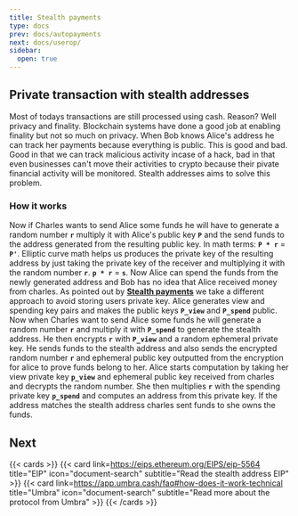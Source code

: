 ```yaml
---
title: Stealth payments
type: docs
prev: docs/autopayments
next: docs/userop/
sidebar:
  open: true
---
```


## Private transaction with stealth addresses

Most of todays transactions are still processed using cash. Reason? Well privacy and finality.
Blockchain systems have done a good job at enabling finality but not so much on privacy. When
Bob knows Alice's address he can track her payments because everything is public. This is good
and bad. Good in that we can track malicious activity incase of a hack, bad in that even businesses
can't move their activities to crypto because their pivate financial activity will be monitored. Stealth addresses aims to solve this problem.

### How it works

Now if Charles wants to send Alice some funds he will have to generate a random number **`r`** multiply it with Alice's public key **`P`** and the send funds to the address generated from the resulting public key. In math terms: **`P * r`** = **`P'`**. Elliptic curve math helps us produces the private key of the resulting address by just taking the private key of the receiver and multiplying it with the random number **`r`**. **`p * r`** = **`s`**. Now Alice can spend the funds from the newly generated address and Bob has no idea that Alice received money from charles. As pointed out by [**Stealth payments**](https://eips.ethereum.org/EIPS/eip-5564 "Private") we take a different approach to avoid storing users private key. Alice generates view and spending key pairs and makes the public keys **`P_view`** and **`P_spend`** public. Now when Charles want to send Alice some funds he will generate a random number **`r`** and multiply it with **`P_spend`** to generate the stealth address. He then encrypts **`r`** with **`P_view`** and a random ephemeral private key. He sends funds to the stealth address and also sends the encrypted random number **`r`** and ephemeral public key outputted from the encryption for alice to prove funds belong to her. Alice starts computation by taking her view private key **`p_view`** and ephemeral public key received from charles and decrypts the random number. She then multiplies **`r`** with the spending private key **`p_spend`** and computes an address from this private key. If the address matches the stealth address charles sent funds to she owns the funds.

## Next

{{< cards >}}
{{< card link=https://eips.ethereum.org/EIPS/eip-5564 title="EIP" icon="document-search" subtitle="Read the stealth address EIP" >}}
{{< card link=https://app.umbra.cash/faq#how-does-it-work-technical title="Umbra" icon="document-search" subtitle="Read more about the protocol from Umbra" >}}
{{< /cards >}}

